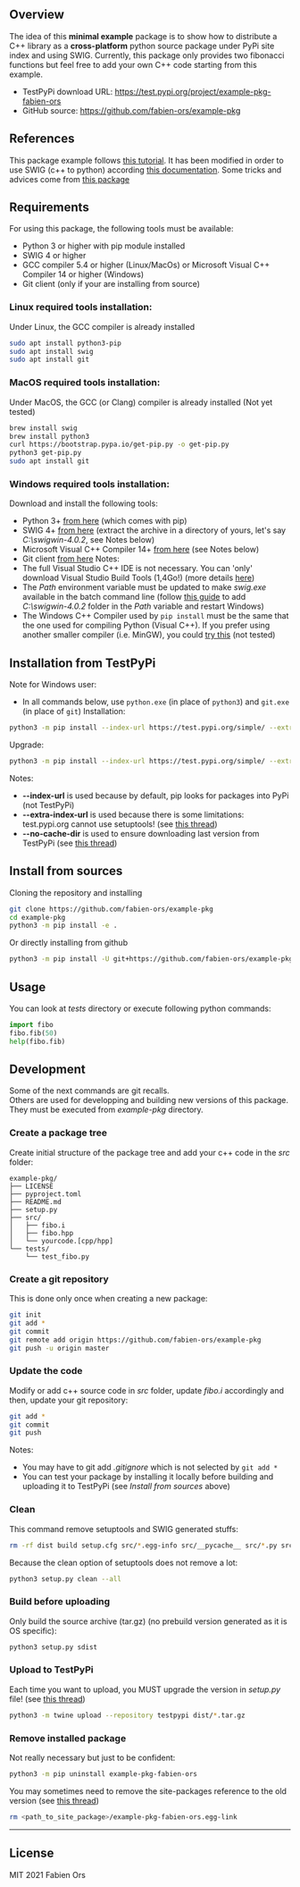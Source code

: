 ## Overview
The idea of this **minimal example** package is to show how to distribute a C++ library as a **cross-platform** python source package under PyPi site index and using SWIG. Currently, this package only provides two fibonacci functions but feel free to add your own C++ code starting from this example.
  * TestPyPi download URL: https://test.pypi.org/project/example-pkg-fabien-ors
  * GitHub source: https://github.com/fabien-ors/example-pkg
## References
This package example follows [this tutorial](https://packaging.python.org/tutorials/packaging-projects).
It has been modified in order to use SWIG (c++ to python) according [this documentation](https://docs.python.org/3/distutils/setupscript.html).
Some tricks and advices come from [this package](https://pypi.org/project/swigibpy/)
## Requirements
For using this package, the following tools must be available:
  * Python 3 or higher with pip module installed
  * SWIG 4 or higher
  * GCC compiler 5.4 or higher (Linux/MacOs) or Microsoft Visual C++ Compiler 14 or higher (Windows)
  * Git client (only if your are installing from source)
### Linux required tools installation:
Under Linux, the GCC compiler is already installed
```sh
sudo apt install python3-pip
sudo apt install swig
sudo apt install git
```
### MacOS required tools installation:
Under MacOS, the GCC (or Clang) compiler is already installed (Not yet tested)
```sh
brew install swig
brew install python3
curl https://bootstrap.pypa.io/get-pip.py -o get-pip.py
python3 get-pip.py
sudo apt install git
```
### Windows required tools installation:
Download and install the following tools:
  * Python 3+ [from here](https://www.python.org/downloads) (which comes with pip)
  * SWIG 4+ [from here](http://www.swig.org/download.html) (extract the archive in a directory of yours, let's say *C:\swigwin-4.0.2*, see Notes below)
  * Microsoft Visual C++ Compiler 14+ [from here](https://visualstudio.microsoft.com/visual-cpp-build-tools) (see Notes below)
  * Git client [from here](https://gitforwindows.org)
Notes:
  * The full Visual Studio C++ IDE is not necessary. You can 'only' download Visual Studio Build Tools (1,4Go!) (more details [here](https://stackoverflow.com/a/44398715))
  * The *Path* environment variable must be updated to make *swig.exe* available in the batch command line (follow [this guide](https://stackoverflow.com/questions/44272416/how-to-add-a-folder-to-path-environment-variable-in-windows-10-with-screensho) to add *C:\swigwin-4.0.2* folder in the *Path* variable and restart Windows)
  * The Windows C++ Compiler used by `pip install` must be the same that the one used for compiling Python (Visual C++). If you prefer using another smaller compiler (i.e. MinGW), you could [try this](https://wiki.python.org/moin/WindowsCompilers#GCC_-_MinGW-w64_.28x86.2C_x64.29) (not tested)
## Installation from TestPyPi
Note for Windows user: 
  * In all commands below, use `python.exe` (in place of `python3`) and `git.exe` (in place of `git`)
Installation:
```sh
python3 -m pip install --index-url https://test.pypi.org/simple/ --extra-index-url https://pypi.org/simple --no-cache-dir example-pkg-fabien-ors
```
Upgrade:
```sh
python3 -m pip install --index-url https://test.pypi.org/simple/ --extra-index-url https://pypi.org/simple --no-cache-dir example-pkg-fabien-ors --upgrade
```
Notes:
  * **--index-url** is used because by default, pip looks for packages into PyPi (not TestPyPi)
  * **--extra-index-url** is used because there is some limitations: test.pypi.org cannot use setuptools! (see [this thread](https://github.com/ultrajson/ultrajson/issues/366))
  * **--no-cache-dir** is used to ensure downloading last version from TestPyPi (see [this thread](https://stackoverflow.com/questions/9510474/removing-pips-cache))
## Install from sources
Cloning the repository and installing
```sh
git clone https://github.com/fabien-ors/example-pkg
cd example-pkg
python3 -m pip install -e .
```
Or directly installing from github
```sh
python3 -m pip install -U git+https://github.com/fabien-ors/example-pkg.git
```
## Usage
You can look at *tests* directory or execute following python commands:
```python
import fibo
fibo.fib(50)
help(fibo.fib)
```
## Development
Some of the next commands are git recalls.<br/>
Others are used for developping and building new versions of this package.<br/>
They must be executed from *example-pkg* directory.
### Create a package tree
Create initial structure of the package tree and add your c++ code in the *src* folder:
```
example-pkg/
├── LICENSE
├── pyproject.toml
├── README.md
├── setup.py
├── src/
│   ├── fibo.i
│   ├── fibo.hpp
│   └── yourcode.[cpp/hpp]
└── tests/
    └── test_fibo.py
```
### Create a git repository
This is done only once when creating a new package:
```sh
git init
git add *
git commit
git remote add origin https://github.com/fabien-ors/example-pkg
git push -u origin master
```
### Update the code
Modify or add c++ source code in *src* folder, update *fibo.i* accordingly and then, update your git repository:
```sh
git add *
git commit
git push
```
Notes:
  * You may have to git add *.gitignore* which is not selected by `git add *`
  * You can test your package by installing it locally before building and uploading it to TestPyPi (see *Install from sources* above)
### Clean
This command remove setuptools and SWIG generated stuffs:
```sh
rm -rf dist build setup.cfg src/*.egg-info src/__pycache__ src/*.py src/*_wrap.* src/*.so
```
Because the clean option of setuptools does not remove a lot: 
```sh
python3 setup.py clean --all
```
### Build before uploading
Only build the source archive (tar.gz) (no prebuild version generated as it is OS specific):
```sh
python3 setup.py sdist
```
### Upload to TestPyPi
Each time you want to upload, you MUST upgrade the version in *setup.py* file! (see [this thread](https://stackoverflow.com/questions/56520660/upload-a-new-release-to-testpypi))
```sh
python3 -m twine upload --repository testpypi dist/*.tar.gz
```
### Remove installed package
Not really necessary but just to be confident:
```sh
python3 -m pip uninstall example-pkg-fabien-ors
```
You may sometimes need to remove the site-packages reference to the old version (see [this thread](https://stackoverflow.com/questions/43177200/assertionerror-egg-link-does-not-match-installed-location-of-reviewboard-at))
```sh
rm <path_to_site_package>/example-pkg-fabien-ors.egg-link
```
***
## License
MIT
2021 Fabien Ors
